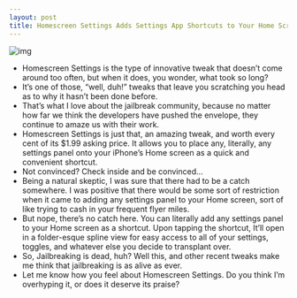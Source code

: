 ```yaml
---
layout: post
title: Homescreen Settings Adds Settings App Shortcuts to Your Home Screen
---
```

![img](http://media.idownloadblog.com/wp-content/uploads/2011/06/Homescreen-Settings-Feature.png)
* Homescreen Settings is the type of innovative tweak that doesn’t come around too often, but when it does, you wonder, what took so long?
* It’s one of those, “well, duh!” tweaks that leave you scratching you head as to why it hasn’t been done before.
* That’s what I love about the jailbreak community, because no matter how far we think the developers have pushed the envelope, they continue to amaze us with their work.
* Homescreen Settings is just that, an amazing tweak, and worth every cent of its $1.99 asking price. It allows you to place any, literally, any settings panel onto your iPhone’s Home screen as a quick and convenient shortcut.
* Not convinced? Check inside and be convinced…
* Being a natural skeptic, I was sure that there had to be a catch somewhere. I was positive that there would be some sort of restriction when it came to adding any settings panel to your Home screen, sort of like trying to cash in your frequent flyer miles.
* But nope, there’s no catch here. You can literally add any settings panel to your Home screen as a shortcut. Upon tapping the shortcut, It’ll open in a folder-esque spline view for easy access to all of your settings, toggles, and whatever else you decide to transplant over.
* So, Jailbreaking is dead, huh? Well this, and other recent tweaks make me think that jailbreaking is as alive as ever.
* Let me know how you feel about Homescreen Settings. Do you think I’m overhyping it, or does it deserve its praise?

